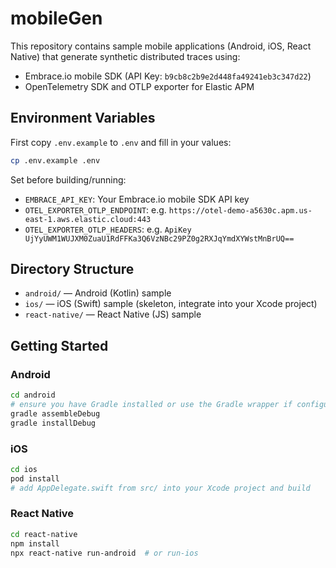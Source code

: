 # mobileGen

This repository contains sample mobile applications (Android, iOS, React Native) that generate synthetic distributed traces using:

- Embrace.io mobile SDK (API Key: `b9cb8c2b9e2d448fa49241eb3c347d22`)
- OpenTelemetry SDK and OTLP exporter for Elastic APM

## Environment Variables

First copy `.env.example` to `.env` and fill in your values:

```bash
cp .env.example .env
```

Set before building/running:

- `EMBRACE_API_KEY`: Your Embrace.io mobile SDK API key
- `OTEL_EXPORTER_OTLP_ENDPOINT`: e.g. `https://otel-demo-a5630c.apm.us-east-1.aws.elastic.cloud:443`
- `OTEL_EXPORTER_OTLP_HEADERS`: e.g. `ApiKey UjYyUWM1WUJXM0ZuaU1RdFFKa3Q6VzNBc29PZ0g2RXJqYmdXYWstMnBrUQ==`

## Directory Structure

- `android/` — Android (Kotlin) sample
- `ios/` — iOS (Swift) sample (skeleton, integrate into your Xcode project)
- `react-native/` — React Native (JS) sample

## Getting Started

### Android

```bash
cd android
# ensure you have Gradle installed or use the Gradle wrapper if configured
gradle assembleDebug
gradle installDebug
```

### iOS

```bash
cd ios
pod install
# add AppDelegate.swift from src/ into your Xcode project and build
```

### React Native

```bash
cd react-native
npm install
npx react-native run-android  # or run-ios
```
